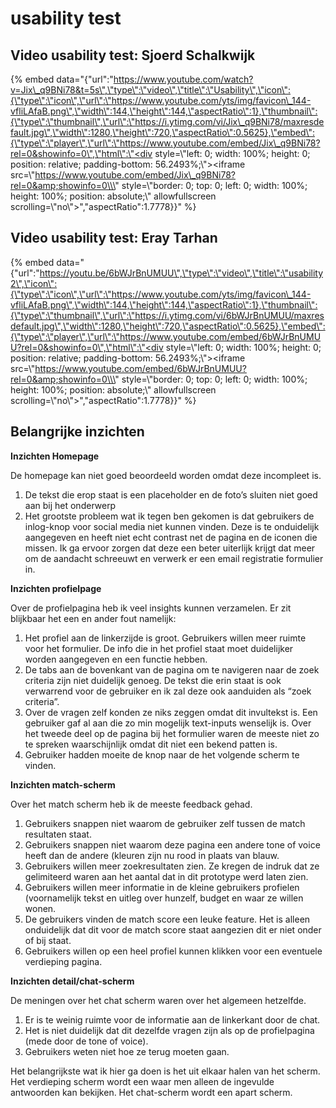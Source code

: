 # usability test

## Video usability test: Sjoerd Schalkwijk

{% embed data="{\"url\":\"https://www.youtube.com/watch?v=Jix\_q9BNi78&t=5s\",\"type\":\"video\",\"title\":\"Usability\",\"icon\":{\"type\":\"icon\",\"url\":\"https://www.youtube.com/yts/img/favicon\_144-vfliLAfaB.png\",\"width\":144,\"height\":144,\"aspectRatio\":1},\"thumbnail\":{\"type\":\"thumbnail\",\"url\":\"https://i.ytimg.com/vi/Jix\_q9BNi78/maxresdefault.jpg\",\"width\":1280,\"height\":720,\"aspectRatio\":0.5625},\"embed\":{\"type\":\"player\",\"url\":\"https://www.youtube.com/embed/Jix\_q9BNi78?rel=0&showinfo=0\",\"html\":\"<div style=\\\"left: 0; width: 100%; height: 0; position: relative; padding-bottom: 56.2493%;\\\"><iframe src=\\\"https://www.youtube.com/embed/Jix\_q9BNi78?rel=0&amp;showinfo=0\\\" style=\\\"border: 0; top: 0; left: 0; width: 100%; height: 100%; position: absolute;\\\" allowfullscreen scrolling=\\\"no\\\"></iframe></div>\",\"aspectRatio\":1.7778}}" %}

## Video usability test: Eray Tarhan

{% embed data="{\"url\":\"https://youtu.be/6bWJrBnUMUU\",\"type\":\"video\",\"title\":\"usability2\",\"icon\":{\"type\":\"icon\",\"url\":\"https://www.youtube.com/yts/img/favicon\_144-vfliLAfaB.png\",\"width\":144,\"height\":144,\"aspectRatio\":1},\"thumbnail\":{\"type\":\"thumbnail\",\"url\":\"https://i.ytimg.com/vi/6bWJrBnUMUU/maxresdefault.jpg\",\"width\":1280,\"height\":720,\"aspectRatio\":0.5625},\"embed\":{\"type\":\"player\",\"url\":\"https://www.youtube.com/embed/6bWJrBnUMUU?rel=0&showinfo=0\",\"html\":\"<div style=\\\"left: 0; width: 100%; height: 0; position: relative; padding-bottom: 56.2493%;\\\"><iframe src=\\\"https://www.youtube.com/embed/6bWJrBnUMUU?rel=0&amp;showinfo=0\\\" style=\\\"border: 0; top: 0; left: 0; width: 100%; height: 100%; position: absolute;\\\" allowfullscreen scrolling=\\\"no\\\"></iframe></div>\",\"aspectRatio\":1.7778}}" %}

## Belangrijke inzichten

**Inzichten Homepage**

De homepage kan niet goed beoordeeld worden omdat deze incompleet is. 

1. De tekst die erop staat is een placeholder en de foto’s sluiten niet goed aan bij het onderwerp
2. Het grootste probleem wat ik tegen ben gekomen is dat gebruikers de inlog-knop voor social media niet kunnen vinden. Deze is te onduidelijk aangegeven en heeft niet echt contrast net de pagina en de iconen die missen. Ik ga ervoor zorgen dat deze een beter uiterlijk krijgt dat meer om de aandacht schreeuwt en verwerk er een email registratie formulier in. 

**Inzichten profielpage**

Over de profielpagina heb ik veel insights kunnen verzamelen. Er zit blijkbaar het een en ander fout namelijk:

1. Het profiel aan de linkerzijde is groot. Gebruikers willen meer ruimte voor het formulier. De info die in het profiel staat moet duidelijker worden aangegeven en een functie hebben.
2. De tabs aan de bovenkant van de pagina om te navigeren naar de zoek criteria zijn niet duidelijk genoeg. De tekst die erin staat is ook verwarrend voor de gebruiker en ik zal deze ook aanduiden als “zoek criteria”. 
3. Over de vragen zelf konden ze niks zeggen omdat dit invultekst is. Een gebruiker gaf al aan die zo min mogelijk text-inputs wenselijk is. Over het tweede deel op de pagina bij het formulier waren de meeste niet zo te spreken waarschijnlijk omdat dit niet een bekend patten is. 
4. Gebruiker hadden moeite de knop naar de het volgende scherm te vinden.

**Inzichten match-scherm**

Over het match scherm heb ik de meeste feedback gehad. 

1. Gebruikers snappen niet waarom de gebruiker zelf tussen de match resultaten staat. 
2. Gebruikers snappen niet waarom deze pagina een andere tone of voice heeft dan de andere \(kleuren zijn nu rood in plaats van blauw. 
3. Gebruikers willen meer zoekresultaten zien. Ze kregen de indruk dat ze gelimiteerd waren aan het aantal dat in dit prototype werd laten zien. 
4. Gebruikers willen meer informatie in de kleine gebruikers profielen \(voornamelijk tekst en uitleg over hunzelf, budget en waar ze willen wonen. 
5. De gebruikers vinden de match score een leuke feature. Het is alleen onduidelijk dat dit voor de match score staat aangezien dit er niet onder of bij staat. 
6. Gebruikers willen op een heel profiel kunnen klikken voor een eventuele verdieping pagina.

**Inzichten detail/chat-scherm** 

De meningen over het chat scherm waren over het algemeen hetzelfde.

1. Er is te weinig ruimte voor de informatie aan de linkerkant door de chat. 
2. Het is niet duidelijk dat dit dezelfde vragen zijn als op de profielpagina \(mede door de tone of voice\). 
3. Gebruikers weten niet hoe ze terug moeten gaan. 

Het belangrijkste wat ik hier ga doen is het uit elkaar halen van het scherm. Het verdieping scherm wordt een waar men alleen de ingevulde antwoorden kan bekijken. Het chat-scherm wordt een apart scherm.  

